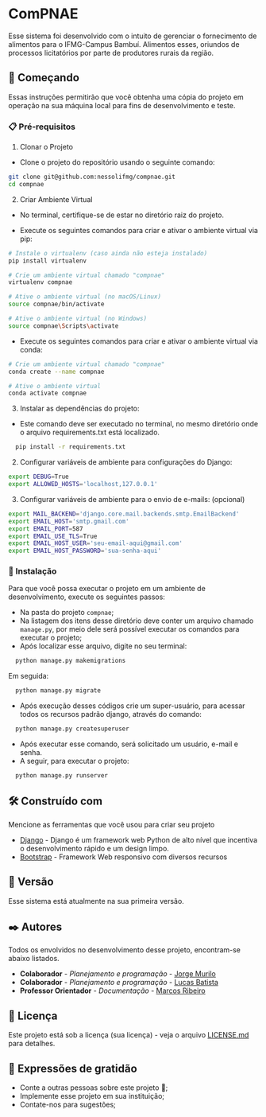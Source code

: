 # ComPNAE

Esse sistema foi desenvolvido com o intuito de gerenciar o fornecimento de alimentos para o IFMG-Campus Bambuí. Alimentos esses, oriundos de processos licitatórios por parte de produtores rurais da região. 

## 🚀 Começando

Essas instruções permitirão que você obtenha uma cópia do projeto em operação na sua máquina local para fins de desenvolvimento e teste.


### 📋 Pré-requisitos

 1. Clonar o Projeto

- Clone o projeto do repositório usando o seguinte comando:

```bash
git clone git@github.com:nessolifmg/compnae.git
cd compnae
```

2. Criar Ambiente Virtual

- No terminal, certifique-se de estar no diretório raiz do projeto.

- Execute os seguintes comandos para criar e ativar o ambiente virtual via pip:
```bash
# Instale o virtualenv (caso ainda não esteja instalado)
pip install virtualenv

# Crie um ambiente virtual chamado "compnae"
virtualenv compnae

# Ative o ambiente virtual (no macOS/Linux)
source compnae/bin/activate

# Ative o ambiente virtual (no Windows)
source compnae\Scripts\activate
```

- Execute os seguintes comandos para criar e ativar o ambiente virtual via conda:
```bash
# Crie um ambiente virtual chamado "compnae"
conda create --name compnae

# Ative o ambiente virtual
conda activate compnae
```

3. Instalar as dependências do projeto: 
- Este comando deve ser executado no terminal, no mesmo diretório onde o arquivo requirements.txt está localizado.
```bash
  pip install -r requirements.txt
```

2. Configurar variáveis de ambiente para configurações do Django:
```bash
export DEBUG=True
export ALLOWED_HOSTS='localhost,127.0.0.1'
``` 

3. Configurar variáveis de ambiente para o envio de e-mails: (opcional)
```bash
export MAIL_BACKEND='django.core.mail.backends.smtp.EmailBackend'
export EMAIL_HOST='smtp.gmail.com'
export EMAIL_PORT=587
export EMAIL_USE_TLS=True
export EMAIL_HOST_USER='seu-email-aqui@gmail.com'
export EMAIL_HOST_PASSWORD='sua-senha-aqui'
```

### 🔧 Instalação

Para que você possa executar o projeto em um ambiente de desenvolvimento, execute os seguintes passos:
- Na pasta do projeto ```compnae```;
- Na listagem dos itens desse diretório deve conter um arquivo chamado ```manage.py```, por meio dele será possível executar os comandos para executar o projeto;
- Após localizar esse arquivo, digite no seu terminal:
```bash
  python manage.py makemigrations
```
Em seguida: 
```bash
  python manage.py migrate
```
- Após execução desses códigos crie um super-usuário, para acessar todos os recursos padrão django, através do comando:
```bash
  python manage.py createsuperuser
```
- Após executar esse comando, será solicitado um usuário, e-mail e senha. 
- A seguir, para executar o projeto:
```bash
  python manage.py runserver
```

## 🛠️ Construído com

Mencione as ferramentas que você usou para criar seu projeto

* [Django](https://docs.djangoproject.com/en/4.2/) - Django é um framework web Python de alto nível que incentiva o desenvolvimento rápido e um design limpo.
* [Bootstrap](https://getbootstrap.com/docs/5.3/getting-started/introduction/) - Framework Web responsivo com diversos recursos


## 📌 Versão

Esse sistema está atualmente na sua primeira versão. 

## ✒️ Autores

Todos os envolvidos no desenvolvimento desse projeto, encontram-se abaixo listados. 

* **Colaborador** - *Planejamento e programação* - [Jorge Murilo](https://github.com/Jorge-Comp)
* **Colaborador** - *Planejamento e programação* - [Lucas Batista](https://github.com/luks-santos)
* **Professor Orientador** - *Documentação* - [Marcos Ribeiro](https://github.com/ribeiromarcos)

## 📄 Licença

Este projeto está sob a licença (sua licença) - veja o arquivo [LICENSE.md](https://github.com/nessolifmg/compnae/blob/main/LICENSE) para detalhes.

## 🎁 Expressões de gratidão

* Conte a outras pessoas sobre este projeto 📢;
* Implemente esse projeto em sua instituição;
* Contate-nos para sugestões;

